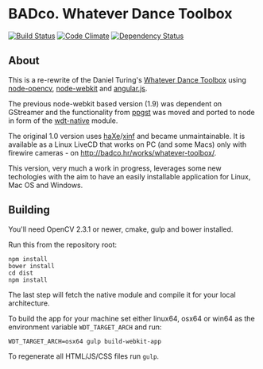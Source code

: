 # BADco. Whatever Dance Toolbox

[![Build Status](https://travis-ci.org/dasantonym/wdt.svg)](https://travis-ci.org/dasantonym/wdt) [![Code Climate](https://codeclimate.com/github/dasantonym/wdt/badges/gpa.svg)](https://codeclimate.com/github/dasantonym/wdt) [![Dependency Status](https://gemnasium.com/dasantonym/wdt.svg)](https://gemnasium.com/dasantonym/wdt)

## About

This is a re-rewrite of the Daniel Turing's [Whatever Dance Toolbox](https://github.com/dturing/wdt) using [node-opencv](https://github.com/dasantonym/node-opencv), [node-webkit](https://github.com/rogerwang/node-webkit) and [angular.js](http://angularjs.org/).

The previous node-webkit based version (1.9) was dependent on GStreamer and the functionality from [ppgst](https://github.com/dturing/ppgst) was moved and ported to node in form of the [wdt-native](https://github.com/dasantonym/node-wdt-native) module.

The original 1.0 version uses [haXe](http://haxe.org)/[xinf](http://xinf.org) and became unmaintainable. It is available as a Linux LiveCD that works on PC (and some Macs) only with firewire cameras - on <http://badco.hr/works/whatever-toolbox/>.

This version, very much a work in progress, leverages some new techologies with the aim to have an easily installable application for Linux, Mac OS and Windows.

## Building

You'll need OpenCV 2.3.1 or newer, cmake, gulp and bower installed.

Run this from the repository root:

```
npm install
bower install
cd dist
npm install
```

The last step will fetch the native module and compile it for your local architecture.

To build the app for your machine set either linux64, osx64 or win64 as the environment variable `WDT_TARGET_ARCH` and run:

```
WDT_TARGET_ARCH=osx64 gulp build-webkit-app
```

To regenerate all HTML/JS/CSS files run ``gulp``.
